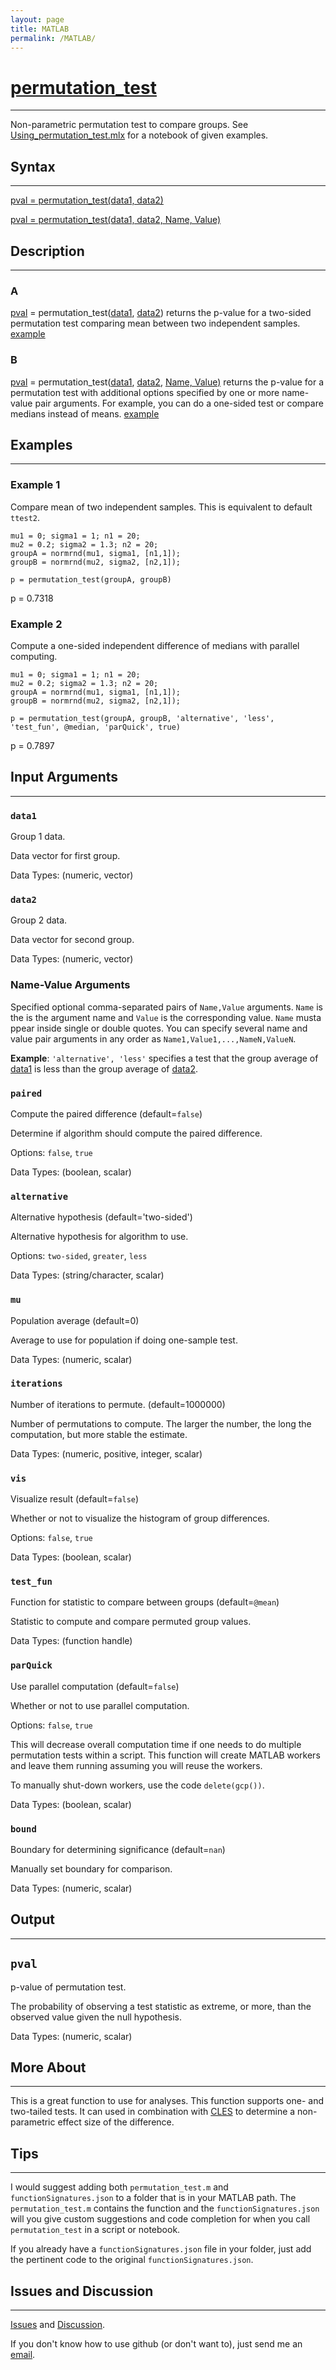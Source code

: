 ```yaml
---
layout: page
title: MATLAB
permalink: /MATLAB/
---
```


# [permutation_test](https://github.com/tulimid1/permutation_test/blob/main/permutation_test.m) 
---

Non-parametric permutation test to compare groups. See [Using_permutation_test.mlx](https://github.com/tulimid1/permutation_test/blob/main/Using_permutation_test.mlx) for a notebook of given examples. 

## Syntax
---
[pval = permutation_test(data1, data2)](#a)

[pval = permutation_test(data1, data2, Name, Value)](#b)

## Description
---
### A
[pval](#pval) = permutation_test([data1](#data1), [data2](#data2)) returns the p-value for a two-sided permutation test comparing mean between two independent samples. [example](#example-1)

### B
[pval](#pval) = permutation_test([data1](#data1), [data2](#data2), [Name, Value)](#name-value-arguments) returns the p-value for a permutation test with additional options specified by one or more name-value pair arguments. For example, you can do a one-sided test or compare medians instead of means. [example](#example-2)

## Examples 
---
### Example 1
Compare mean of two independent samples. This is equivalent to default `ttest2`. 

    mu1 = 0; sigma1 = 1; n1 = 20; 
    mu2 = 0.2; sigma2 = 1.3; n2 = 20; 
    groupA = normrnd(mu1, sigma1, [n1,1]);
    groupB = normrnd(mu2, sigma2, [n2,1]); 

    p = permutation_test(groupA, groupB)

p = 0.7318
    
### Example 2
Compute a one-sided independent difference of medians with parallel computing. 

    mu1 = 0; sigma1 = 1; n1 = 20; 
    mu2 = 0.2; sigma2 = 1.3; n2 = 20; 
    groupA = normrnd(mu1, sigma1, [n1,1]);
    groupB = normrnd(mu2, sigma2, [n2,1]); 

    p = permutation_test(groupA, groupB, 'alternative', 'less', 'test_fun', @median, 'parQuick', true)

p = 0.7897

## Input Arguments
---
### ```data1```
Group 1 data. 

Data vector for first group. 

Data Types: (numeric, vector)

### ```data2```
Group 2 data. 

Data vector for second group. 

Data Types: (numeric, vector)

### Name-Value Arguments

Specified optional comma-separated pairs of ```Name,Value``` arguments. ```Name``` is the is the argument name and ```Value``` is the corresponding value. ```Name``` musta ppear inside single or double quotes. You can specify several name and value pair arguments in any order as ```Name1,Value1,...,NameN,ValueN```. 

**Example**: ```'alternative', 'less'``` specifies a test that the group average of [data1](#data1) is less than the group average of [data2](#data2).

### ```paired```
Compute the paired difference (default=`false`)

Determine if algorithm should compute the paired difference. 

Options: `false`, `true`

Data Types: (boolean, scalar)

### ```alternative```
Alternative hypothesis (default='two-sided')

Alternative hypothesis for algorithm to use. 

Options: `two-sided`, `greater`, `less`

Data Types: (string/character, scalar)

### ```mu```
Population average (default=0)

Average to use for population if doing one-sample test. 

Data Types: (numeric, scalar)

### ```iterations```
Number of iterations to permute. (default=1000000)

Number of permutations to compute. The larger the number, the long the computation, but more stable the estimate. 

Data Types: (numeric, positive, integer, scalar)

### ```vis```
Visualize result (default=`false`)

Whether or not to visualize the histogram of group differences.

Options: `false`, `true`

Data Types: (boolean, scalar)

### ```test_fun```
Function for statistic to compare between groups (default=`@mean`)

Statistic to compute and compare permuted group values.  

Data Types: (function handle)

### ```parQuick```
Use parallel computation (default=`false`)

Whether or not to use parallel computation.  

Options: `false`, `true`

This will decrease overall computation time if one needs to do multiple permutation tests within a script. This function will create MATLAB workers and leave them running assuming you will reuse the workers. 

To manually shut-down workers, use the code `delete(gcp())`. 

Data Types: (boolean, scalar)

### ```bound```
Boundary for determining significance (default=`nan`)

Manually set boundary for comparison. 

Data Types: (numeric, scalar)

## Output
---

## ```pval```
p-value of permutation test. 

The probability of observing a test statistic as extreme, or more, than the observed value given the null hypothesis. 

Data Types: (numeric, scalar)

## More About 
---

This is a great function to use for analyses. This function supports one- and two-tailed tests. It can used in combination with [CLES](https://tulimid1.github.io/CLES/MATLAB/) to determine a non-parametric effect size of the difference. 

## Tips 
---

I would suggest adding both `permutation_test.m` and `functionSignatures.json` to a folder that is in your MATLAB path. The `permutation_test.m` contains the function and the `functionSignatures.json` will you give custom suggestions and code completion for when you call `permutation_test` in a script or notebook. 

If you already have a `functionSignatures.json` file in your folder, just add the pertinent code to the original `functionSignatures.json`. 

## Issues and Discussion
---

[Issues](https://github.com/tulimid1/permutation_test/issues) and [Discussion](https://github.com/tulimid1/permutation_test/discussions).

If you don't know how to use github (or don't want to), just send me an [email](mailto:tulimid@udel.edu). 
